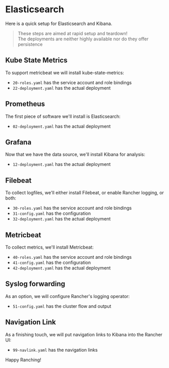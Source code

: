 # Elasticsearch

Here is a quick setup for Elasticsearch and Kibana.

> These steps are aimed at rapid setup and teardown!  
> The deployments are neither highly available nor do they offer persistence 

## Kube State Metrics

To support metricbeat we will install kube-state-metrics:

- `20-roles.yaml` has the service account and role bindings
- `22-deployment.yaml` has the actual deployment

## Prometheus

The first piece of software we'll install is Elasticsearch:

- `02-deployment.yaml` has the actual deployment

## Grafana

Now that we have the data source, we'll install Kibana for analysis:

- `12-deployment.yaml` has the actual deployment

## Filebeat

To collect logfiles, we'll either install Filebeat, or enable Rancher logging, or both:

- `30-roles.yaml` has the service account and role bindings
- `31-config.yaml` has the configuration
- `32-deployment.yaml` has the actual deployment

## Metricbeat

To collect metrics, we'll install Metricbeat:

- `40-roles.yaml` has the service account and role bindings
- `41-config.yaml` has the configuration
- `42-deployment.yaml` has the actual deployment

## Syslog forwarding 

As an option, we will configure Rancher's logging operator:

- `51-config.yaml` has the cluster flow and output

## Navigation Link

As a finishing touch, we will put navigation links to Kibana into the Rancher UI:

- `99-navlink.yaml` has the navigation links

Happy Ranching!
